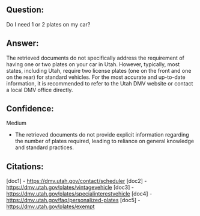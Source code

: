 ## Question: 
Do I need 1 or 2 plates on my car?
## Answer: 
The retrieved documents do not specifically address the requirement of having one or two plates on your car in Utah. However, typically, most states, including Utah, require two license plates (one on the front and one on the rear) for standard vehicles. For the most accurate and up-to-date information, it is recommended to refer to the Utah DMV website or contact a local DMV office directly.

## Confidence: 
Medium
- The retrieved documents do not provide explicit information regarding the number of plates required, leading to reliance on general knowledge and standard practices.

## Citations:
[doc1] - https://dmv.utah.gov/contact/scheduler
[doc2] - https://dmv.utah.gov/plates/vintagevehicle
[doc3] - https://dmv.utah.gov/plates/specialinterestvehicle
[doc4] - https://dmv.utah.gov/faq/personalized-plates
[doc5] - https://dmv.utah.gov/plates/exempt
